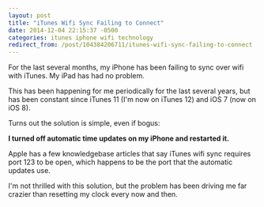 ```yaml
---
layout: post
title: "iTunes Wifi Sync Failing to Connect"
date: 2014-12-04 22:15:37 -0500
categories: itunes iphone wifi technology
redirect_from: /post/104384206711/itunes-wifi-sync-failing-to-connect
---
```


For the last several months, my iPhone has been failing to sync over wifi with iTunes. My iPad has had no problem.

This has been happening for me periodically for the last several years, but has been constant since iTunes 11 (I'm now on iTunes 12) and iOS 7 (now on iOS 8).

Turns out the solution is simple, even if bogus:

**I turned off automatic time updates on my iPhone and restarted it.**

Apple has a few knowledgebase articles that say iTunes wifi sync requires port 123 to be open, which happens to be the port that the automatic updates use.

I'm not thrilled with this solution, but the problem has been driving me far crazier than resetting my clock every now and then.
